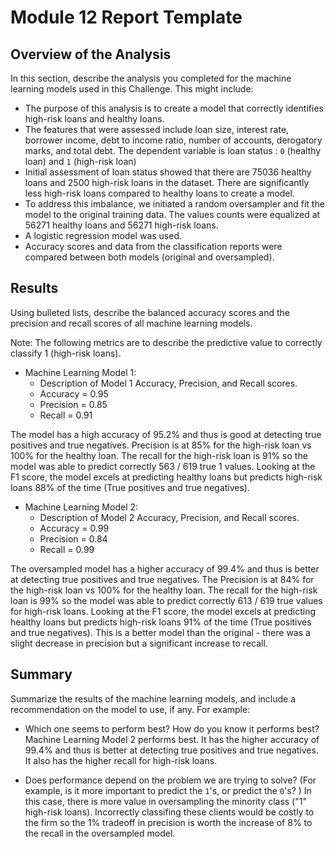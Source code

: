 # Module 12 Report Template

## Overview of the Analysis

In this section, describe the analysis you completed for the machine learning models used in this Challenge. This might include:

* The purpose of this analysis is to create a model that correctly identifies high-risk loans and healthy loans.
* The features that were assessed include loan size, interest rate, borrower income, debt to income ratio, number of accounts, derogatory marks, and total debt. The dependent variable is loan status : `0` (healthy loan) and `1` (high-risk loan)
* Initial assessment of loan status showed that there are 75036 healthy loans and 2500 high-risk loans in the dataset. There are significantly less high-risk loans compared to healthy loans to create a model.
* To address this imbalance, we initiated a random oversampler and fit the model to the original training data. The values counts were equalized at 56271 healthy loans and 56271 high-risk loans.
* A logistic regression model was used.
* Accuracy scores and data from the classification reports were compared between both models (original and oversampled).

## Results

Using bulleted lists, describe the balanced accuracy scores and the precision and recall scores of all machine learning models.

Note: The following metrics are to describe the predictive value to correctly classify 1 (high-risk loans).

* Machine Learning Model 1:
  * Description of Model 1 Accuracy, Precision, and Recall scores.
  * Accuracy = 0.95
  * Precision = 0.85
  * Recall = 0.91

The model has a high accuracy of 95.2% and thus is good at detecting true positives and true negatives. Precision is at 85% for the high-risk loan vs 100% for the healthy loan. The recall for the high-risk loan is 91% so the model was able to predict correctly 563 / 619 true 1 values. Looking at the F1 score, the model excels at predicting healthy loans but predicts high-risk loans 88% of the time (True positives and true negatives).

* Machine Learning Model 2:
  * Description of Model 2 Accuracy, Precision, and Recall scores.
  * Accuracy = 0.99
  * Precision = 0.84
  * Recall = 0.99
  
The oversampled model has a higher accuracy of 99.4% and thus is better at detecting true positives and true negatives. The Precision is at 84% for the high-risk loan vs 100% for the healthy loan. The recall for the high-risk loan is 99% so the model was able to predict correctly 613 / 619 true values for high-risk loans. Looking at the F1 score, the model excels at predicting healthy loans but predicts high-risk loans 91% of the time (True positives and true negatives). This is a better model than the original - there was a slight decrease in precision but a significant increase to recall.

## Summary

Summarize the results of the machine learning models, and include a recommendation on the model to use, if any. For example:
* Which one seems to perform best? How do you know it performs best?
Machine Learning Model 2 performs best. It has the higher accuracy of 99.4% and thus is better at detecting true positives and true negatives. It also has the higher recall for high-risk loans.

* Does performance depend on the problem we are trying to solve? (For example, is it more important to predict the `1`'s, or predict the `0`'s? )
In this case, there is more value in oversampling the minority class ("1" high-risk loans). Incorrectly classifing these clients would be costly to the firm so the 1% tradeoff in precision is worth the increase of 8% to the recall in the oversampled model. 